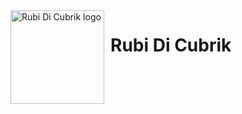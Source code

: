 <img width="150" height="150" align="left" style="float: left; margin: 0 10px 0 0;" alt="Rubi Di Cubrik logo" src="">  

# Rubi Di Cubrik
